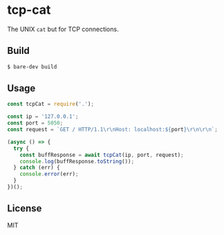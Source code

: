 # tcp-cat

The UNIX `cat` but for TCP connections.

## Build
```bash
$ bare-dev build
```

## Usage

```js
const tcpCat = require('.');

const ip = '127.0.0.1';
const port = 5050;
const request = `GET / HTTP/1.1\r\nHost: localhost:${port}\r\n\r\n`;

(async () => {
  try {
    const buffResponse = await tcpCat(ip, port, request);
    console.log(buffResponse.toString());
  } catch (err) {
    console.error(err);
  }
})();
```

## License

MIT
